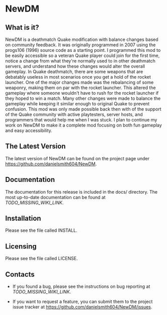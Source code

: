 NewDM
=====

## What is it?

NewDM is a deathmatch Quake modification with balance changes based on community feedback. It was originally programmed in 2007 using the progs106 (1996) source code as a starting point. I programmed this mod to be easily accessible so a veteran Quake player could join for the first time, notice a change from what they're normally used to in other deathmatch servers, and understand how these changes would alter the overall gameplay. In Quake deathmatch, there are some weapons that are debatably useless in most scenarios once you get a hold of the rocket launcher. One of the major changes made was the rebalancing of some weaponry, making them on par with the rocket launcher. This altered the gameplay where someone wouldn't have to rush for the rocket launcher if they hoped to win a match. Many other changes were made to balance the gameplay while keeping it similar enough to original Quake to prevent confusion. This mod was only made possible back then with of the support of the Quake community with active playtesters, server hosts, and programmers that would help me when I was stuck. I plan to continue my work on NewDM to make it a complete mod focusing on both fun gameplay and easy accessibility.

## The Latest Version

The latest version of NewDM can be found on the project page under https://github.com/danielsmith604/NewDM.

## Documentation

The documentation for this release is included in the docs/ directory. The most up-to-date documentation can be found at _TODO_MISSING_WIKI_LINK_.

## Installation

Please see the file called INSTALL.

## Licensing

Please see the file called LICENSE.

## Contacts

* If you found a bug, please see the instructions on bug reporting at _TODO_MISSING_WIKI_LINK_.

* If you want to request a feature, you can submit them to the project issue tracker at https://github.com/danielsmith604/NewDM/issues.
